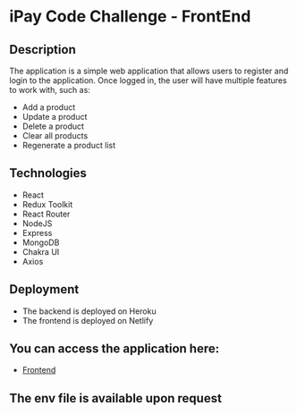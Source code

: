 # iPay Code Challenge - FrontEnd

## Description
The application is a simple web application that allows users to register and login to the application. Once logged in, the user will have multiple features to work with, such as:
- Add a product
- Update a product
- Delete a product
- Clear all products
- Regenerate a product list 

## Technologies
- React
- Redux Toolkit
- React Router
- NodeJS
- Express
- MongoDB
- Chakra UI
- Axios

## Deployment
- The backend is deployed on Heroku
- The frontend is deployed on Netlify 

## You can access the application here:
- [Frontend](https://ipay4all.netlify.app/)

## The env file is available upon request